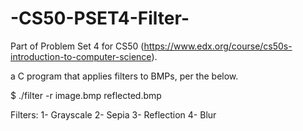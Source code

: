 # -CS50-PSET4-Filter-

Part of Problem Set 4 for CS50 (https://www.edx.org/course/cs50s-introduction-to-computer-science).

a C program that applies filters to BMPs, per the below.

$ ./filter -r image.bmp reflected.bmp


Filters:
1- Grayscale
2- Sepia
3- Reflection
4- Blur
